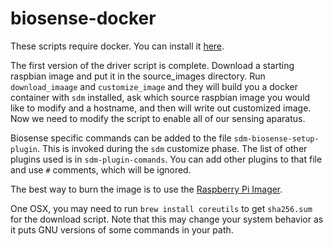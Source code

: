 # biosense-docker

These scripts require docker. You can install it [here](https://docs.docker.com/engine/install/).

The first version of the driver script is complete. Download a starting raspbian image and put it in the source_images directory. Run `download_imaage` and `customize_image` and they will build you a docker container with `sdm` installed, ask which source raspbian image you would like to modify and a hostname, and then will write out customized image. Now we need to modify the script to enable all of our sensing aparatus.

Biosense specific commands can be added to the file `sdm-biosense-setup-plugin`. This is invoked during the `sdm` customize phase. The list of other plugins used is in `sdm-plugin-comands`. You can add other plugins to that file and use `#` comments, which will be ignored.

The best way to burn the image is to use the [Raspberry Pi Imager](https://www.raspberrypi.com/software/).

One OSX, you may need to run `brew install coreutils` to get `sha256.sum` for the download script. Note that this may change your system behavior as it puts GNU versions of some commands in your path. 


